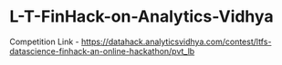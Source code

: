 # L-T-FinHack-on-Analytics-Vidhya

Competition Link - https://datahack.analyticsvidhya.com/contest/ltfs-datascience-finhack-an-online-hackathon/pvt_lb
